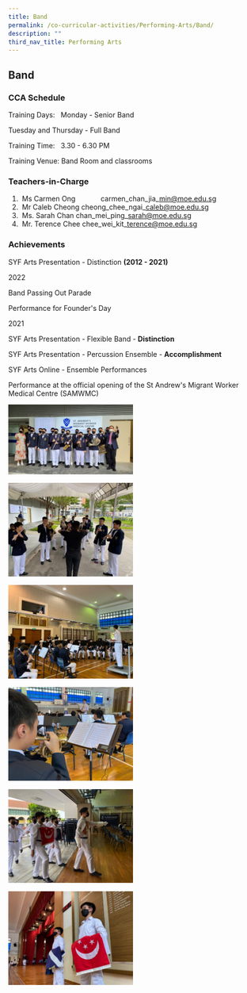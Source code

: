 ```yaml
---
title: Band
permalink: /co-curricular-activities/Performing-Arts/Band/
description: ""
third_nav_title: Performing Arts
---
```

## Band 

###  CCA Schedule  

Training Days:   Monday - Senior Band

Tuesday and Thursday - Full Band 

Training Time:   3.30 - 6.30 PM

  

Training Venue: Band Room and classrooms



### Teachers-in-Charge



1.   Ms Carmen Ong             carmen\_chan\_jia\_min@moe.edu.sg
2.   Mr Caleb Cheong cheong\_chee\_ngai\_caleb@moe.edu.sg
3.   Ms. Sarah Chan chan\_mei\_ping\_sarah@moe.edu.sg
4.   Mr. Terence Chee chee\_wei\_kit\_terence@moe.edu.sg

  

### Achievements

SYF Arts Presentation - Distinction **(2012 - 2021)**  

  

2022

Band Passing Out Parade 

Performance for Founder's Day 

2021

SYF Arts Presentation - Flexible Band - **Distinction**  

SYF Arts Presentation - Percussion Ensemble - **Accomplishment**

SYF Arts Online - Ensemble Performances

Performance at the official opening of the St Andrew's Migrant Worker Medical Centre (SAMWMC)

<img src="/images/Band1.jpg" 
     style="width:50%">

<img src="/images/Band2.jpg" 
     style="width:50%">
		 
<img src="/images/Band3.jpg" 
     style="width:50%">
		 
<img src="/images/Band4.jpg" 
     style="width:50%">

<img src="/images/Band5.jpg" 
     style="width:50%">
		 
<img src="/images/Band6.jpg" 
     style="width:50%">

